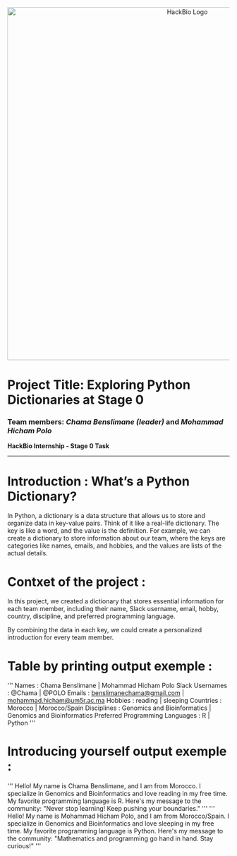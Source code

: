 <center>
  <img src="hackbio_internship_cover.jpeg" alt="HackBio Logo" style="width: 800px;">
</center>

# **Project Title: Exploring Python Dictionaries at Stage 0**  
### Team members: *Chama Benslimane (leader)* and *Mohammad Hicham Polo*   
**HackBio Internship - Stage 0 Task**

---
# Introduction : What’s a Python Dictionary?
In Python, a dictionary is a data structure that allows us to store and organize data in key-value pairs. Think of it like a real-life dictionary. The key is like a word, and the value is the definition. For example, we can create a dictionary to store information about our team, where the keys are categories like names, emails, and hobbies, and the values are lists of the actual details.

# Contxet of the project : 
In this project, we created a dictionary that stores essential information for each team member, including their name, Slack username, email, hobby, country, discipline, and preferred programming language. 

By combining the data in each key, we could create a personalized introduction for every team member.
# Table by printing output exemple : 
'''
Names                           : Chama Benslimane            | Mohammad Hicham Polo
Slack Usernames                 : @Chama                      | @POLO
Emails                          : benslimanechama@gmail.com   | mohammad.hicham@um5r.ac.ma
Hobbies                         : reading                     | sleeping
Countries                       : Morocco                     | Morocco/Spain
Disciplines                     : Genomics and Bioinformatics | Genomics and Bioinformatics
Preferred Programming Languages : R                           | Python
'''
# Introducing yourself output exemple : 
'''
Hello! My name is Chama Benslimane, and I am from Morocco. I specialize in Genomics and Bioinformatics and love reading in my free time. My favorite programming language is R. Here's my message to the community: "Never stop learning! Keep pushing your boundaries."
'''
'''
Hello! My name is Mohammad Hicham Polo, and I am from Morocco/Spain. I specialize in Genomics and Bioinformatics and love sleeping in my free time. My favorite programming language is Python. Here's my message to the community: "Mathematics and programming go hand in hand. Stay curious!"
'''

